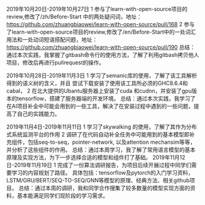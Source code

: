 2019年10月20日-2019年10月27日
1 参与了learn-with-open-source项目的review,修改了/zh/Before-Start 中的两处疑问词，地址：https://github.com/zhuangbiaowei/learn-with-open-source/pull/168
2 参与了learn-with-open-source项目的review,修改了/en/Before-Start中的一处词汇用法和一处动词短语搭配问题，地址：https://github.com/zhuangbiaowei/learn-with-open-source/pull/190
总结：通过本次实践，我掌握了gitbash命令行的使用方法，了解了利用gitbash拷贝他人项目，修改后再进行pullrequest的操作。

2019年10月28日-2019年11月3日
1 学习了semanic库的使用，了解了该工具解析得到的语义树的含义，并且
尝试下载安装了使用该工具所必须的GHC8.6.4和cabal，
2 在北大提供的Ubantu服务器上安装了cuda 和cudnn，并安装了gpu版本的tensorflow，搭建了服务器端的开发环境。
总结：通过本次实践，我学习了在AI项目补全中可能会用到的一些工具，解决了在安装过程中遇到的一些问题，提高了自己的实践能力。

2019年11月4日-2019年11月11日
1 学习了skywalking 的使用，了解了其作为分布式系统监测平台的作用
2 调研了在代码自动补全任务中可能用到的基本模型即补充组件，包括seq-to-seq，pointer-network, 以及attention mechansim等等，并分析了这些组件的作用。
总结：通过本周学习，我了解了常用语言模型的基本原理及实现方法，为下一步选择合适的模型和组件打了基础。
2019年11月12日-2019年11月19日
1 完成了一份算法调研报告，为项目后续开展过程中同学们需要学习的内容规划了路径。 具体包括：tensorflow及pytorch的入门学习资料，LSTM/GRU/BERT/SEQ-TO-SEQ/GNN等模型的原理、经典方法、相关github项目。
总结：通过本周的调研，我和同学合作搜集了较多数量的模型实现方面的资料，基本能满足同学们现阶段的学习需求。
